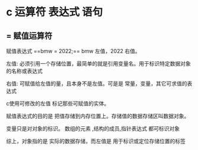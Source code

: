 # c 运算符 表达式 语句

## =  赋值运算符

赋值表达式  ==bmw = 2022;==   bmw 左值，2022 右值。

左值: 必须引用一个存储位置，最简单的就是引用变量名。用于标识特定数据对象的名称或表达式

右值: 可赋值给左值的量，且本身不是左值。可是是 常量，变量，其它可求值的表达式

c使用可修改的左值 标记那些可赋值的实体。

赋值表达式的目的是 把值存储到内存位置上。存储值的数据存储区叫数据对象。

变量只是对对象的标识。 数组的元素 ,结构的成员,指针表达式 都可标识对象

综上，对象指的是 实际的数据存储，而左值是  用于标识或定位存储位置的标签







